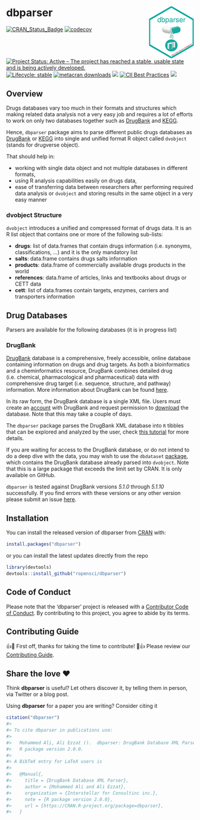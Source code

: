 
<!-- README.md is generated from README.Rmd. Please edit attributes file -->

# dbparser <img src="man/figures/logo.png" align="right" />

[![CRAN_Status_Badge](http://www.r-pkg.org/badges/version/dbparser)](https://cran.r-project.org/package=dbparser)
[![codecov](https://codecov.io/gh/ropensci/dbparser/branch/master/graph/badge.svg)](https://app.codecov.io/gh/ropensci/dbparser)
[![Project Status: Active – The project has reached a stable, usable
state and is being actively
developed.](https://www.repostatus.org/badges/latest/active.svg)](https://www.repostatus.org/#active)
[![Lifecycle:
stable](https://img.shields.io/badge/lifecycle-stable-brightgreen.svg)](https://lifecycle.r-lib.org/articles/stages.html)
[![metacran
downloads](https://cranlogs.r-pkg.org/badges/grand-total/dbparser)](https://cran.r-project.org/package=dbparser)
[![](https://img.shields.io/badge/Doc-Rdoc-blue.svg)](https://www.rdocumentation.org/packages/dbparser)
[![CII Best
Practices](https://bestpractices.coreinfrastructure.org/projects/3311/badge)](https://bestpractices.coreinfrastructure.org/projects/3311)
[![](https://badges.ropensci.org/347_status.svg)](https://github.com/ropensci/software-review/issues/347)

## Overview

Drugs databases vary too much in their formats and structures which
making related data analysis not a very easy job and requires a lot of
efforts to work on only two databases together such as
[DrugBank](https://go.drugbank.com/) and
[KEGG](https://www.genome.jp/kegg/).

Hence, `dbparser` package aims to parse different public drugs databases
as [DrugBank](https://go.drugbank.com/) or
[KEGG](https://www.genome.jp/kegg/) into single and unified format R
object called `dvobject` (stands for drugverse object).

That should help in:

- working with single data object and not multiple databases in
  different formats,
- using R analysis capabilities easily on drugs data,
- ease of transferring data between researchers after performing
  required data analysis or `dvobject` and storing results in the same
  object in a very easy manner

### dvobject Structure

`dvobject` introduces a unified and compressed format of drugs data. It
is an R list object that contains one or more of the following
sub-lists:

- **drugs**: list of data.frames that contain drugs information
  (i.e. synonyms, classifications, …) and it is the only mandatory list
- **salts**: data.frame contains drugs salts information
- **products**: data.frame of commercially available drugs products in
  the world
- **references**: data.frame of articles, links and textbooks about
  drugs or CETT data
- **cett**: list of data.frames contain targets, enzymes, carriers and
  transporters information

## Drug Databases

Parsers are available for the following databases (it is in progress
list)

### DrugBank

[DrugBank](https://go.drugbank.com/) database is a comprehensive, freely
accessible, online database containing information on drugs and drug
targets. As both a bioinformatics and a cheminformatics resource,
DrugBank combines detailed drug (i.e. chemical, pharmacological and
pharmaceutical) data with comprehensive drug target (i.e. sequence,
structure, and pathway) information. More information about DrugBank can
be found [here](https://go.drugbank.com/about).

In its raw form, the DrugBank database is a single XML file. Users must
create an [account](https://go.drugbank.com/public_users/sign_up) with
DrugBank and request permission to
[download](https://go.drugbank.com/releases/latest) the database. Note
that this may take a couple of days.

The `dbparser` package parses the DrugBank XML database into `R` tibbles
that can be explored and analyzed by the user, check [this
tutorial](https://docs.ropensci.org/dbparser/articles/dbparser.html) for
more details.

If you are waiting for access to the DrugBank database, or do not intend
to do a deep dive with the data, you may wish to use the `dbdataset`
[package](https://interstellar-consultation-services.github.io/dbdataset/),
which contains the DrugBank database already parsed into `dvobject`.
Note that this is a large package that exceeds the limit set by CRAN. It
is only available on GitHub.

`dbparser` is tested against DrugBank versions *5.1.0* through *5.1.10*
successfully. If you find errors with these versions or any other
version please submit an issue
[here](https://github.com/ropensci/dbparser/issues).

## Installation

You can install the released version of dbparser from
[CRAN](https://CRAN.R-project.org) with:

``` r
install.packages("dbparser")
```

or you can install the latest updates directly from the repo

``` r
library(devtools)
devtools::install_github("ropensci/dbparser")
```

## Code of Conduct

Please note that the ‘dbparser’ project is released with a [Contributor
Code of
Conduct](https://docs.ropensci.org/dbparser/CODE_OF_CONDUCT.html). By
contributing to this project, you agree to abide by its terms.

## Contributing Guide

👍🎉 First off, thanks for taking the time to contribute! 🎉👍 Please
review our [Contributing
Guide](https://docs.ropensci.org/dbparser/CONTRIBUTING.html).

## Share the love ❤️

Think **dbparser** is useful? Let others discover it, by telling them in
person, via Twitter or a blog post.

Using **dbparser** for a paper you are writing? Consider citing it

``` r
citation("dbparser")
#> 
#> To cite dbparser in publications use:
#> 
#>   Mohammed Ali, Ali Ezzat ().  dbparser: DrugBank Database XML Parser.
#>   R package version 2.0.0.
#> 
#> A BibTeX entry for LaTeX users is
#> 
#>   @Manual{,
#>     title = {DrugBank Database XML Parser},
#>     author = {Mohammed Ali and Ali Ezzat},
#>     organization = {Interstellar for Consultinc inc.},
#>     note = {R package version 2.0.0},
#>     url = {https://CRAN.R-project.org/package=dbparser},
#>   }
```
